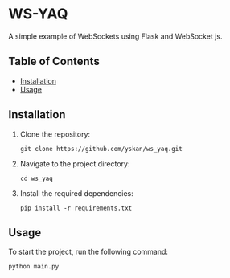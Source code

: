 # WS-YAQ

A simple example of WebSockets using Flask and WebSocket js.

## Table of Contents

- [Installation](#installation)
- [Usage](#usage)

## Installation

1. Clone the repository:

    ```shell
    git clone https://github.com/yskan/ws_yaq.git
    ```

2. Navigate to the project directory:

    ```shell
    cd ws_yaq
    ```

3. Install the required dependencies:

    ```shell
    pip install -r requirements.txt
    ```

## Usage

To start the project, run the following command:

```shell
python main.py
```

